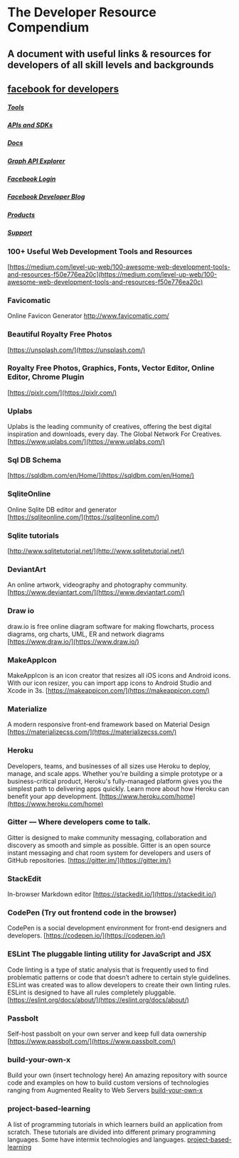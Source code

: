# The Developer Resource Compendium
## A document with useful links &amp; resources for developers of all skill levels and backgrounds

## [facebook for developers](https://developers.facebook.com/)
##### [Tools](https://developers.facebook.com/tools/)
##### [APIs and SDKs](https://developers.facebook.com/docs/apis-and-sdks/)
##### [Docs](https://developers.facebook.com/docs/)
##### [Graph API Explorer](https://developers.facebook.com/tools/explorer/)
##### [Facebook Login](https://developers.facebook.com/docs/facebook-login/)
##### [Facebook Developer Blog](https://developers.facebook.com/blog/)
##### [Products](https://developers.facebook.com/products/)
##### [Support](https://developers.facebook.com/support/)

### 100+ Useful Web Development Tools and Resources
[https://medium.com/level-up-web/100-awesome-web-development-tools-and-resources-f50e776ea20c](https://medium.com/level-up-web/100-awesome-web-development-tools-and-resources-f50e776ea20c)

### Favicomatic
Online Favicon Generator 
http://www.favicomatic.com/

### Beautiful Royalty Free Photos  
[https://unsplash.com/](https://unsplash.com/)

### Royalty Free Photos, Graphics, Fonts, Vector Editor, Online Editor, Chrome Plugin
[https://pixlr.com/](https://pixlr.com/)

### Uplabs   
Uplabs is the leading community of creatives, offering the best digital inspiration and downloads, every day. The Global Network For Creatives.
[https://www.uplabs.com/](https://www.uplabs.com/)

### Sql DB Schema  
[https://sqldbm.com/en/Home/](https://sqldbm.com/en/Home/)

###  SqliteOnline  
Online Sqlite DB editor and generator   
[https://sqliteonline.com/](https://sqliteonline.com/)

### Sqlite tutorials 
[http://www.sqlitetutorial.net/](http://www.sqlitetutorial.net/)
  
### DeviantArt 
An online artwork, videography and photography community. 
[https://www.deviantart.com/](https://www.deviantart.com/)
  
### Draw io
draw.io is free online diagram software for making flowcharts, process diagrams, org charts, UML, ER and network diagrams  
[https://www.draw.io/](https://www.draw.io/)

### MakeAppIcon
MakeAppIcon is an icon creator that resizes all iOS icons and Android icons. With our icon resizer, you can import app icons to Android Studio and Xcode in 3s. 
[https://makeappicon.com/](https://makeappicon.com/)

### Materialize
A modern responsive front-end framework based on Material Design 
[https://materializecss.com/](https://materializecss.com/)

### Heroku
Developers, teams, and businesses of all sizes use Heroku to deploy, manage, and scale apps. Whether you're building a simple prototype or a business-critical product, Heroku's fully-managed platform gives you the simplest path to delivering apps quickly. Learn more about how Heroku can benefit your app development. 
[https://www.heroku.com/home](https://www.heroku.com/home)

### Gitter — Where developers come to talk.
Gitter is designed to make community messaging, collaboration and discovery as smooth and simple as possible. Gitter is an open source instant messaging and chat room system for developers and users of GitHub repositories. 
[https://gitter.im/](https://gitter.im/)

### StackEdit  
In-browser Markdown editor 
[https://stackedit.io/](https://stackedit.io/)

### CodePen (Try out frontend code in the browser)
CodePen is a social development environment for front-end designers and developers. 
[https://codepen.io/](https://codepen.io/)

### ESLint The pluggable linting utility for JavaScript and JSX
Code linting is a type of static analysis that is frequently used to find problematic patterns or code that doesn’t adhere to certain style guidelines.
ESLint was created was to allow developers to create their own linting rules. ESLint is designed to have all rules completely pluggable. 
[https://eslint.org/docs/about/](https://eslint.org/docs/about/)

### Passbolt  
Self-host passbolt on your own server and keep full data ownership 
[https://www.passbolt.com/](https://www.passbolt.com/)

### build-your-own-x
Build your own (insert technology here) 
An amazing repository with source code and examples on how to build custom versions of technologies ranging from Augmented Reality
to Web Servers 
[build-your-own-x](https://github.com/danistefanovic/build-your-own-x)

### project-based-learning
A list of programming tutorials in which learners build an application from scratch. These tutorials are divided into different primary programming languages. Some have intermix technologies and languages. 
[project-based-learning](https://github.com/tuvtran/project-based-learning)
